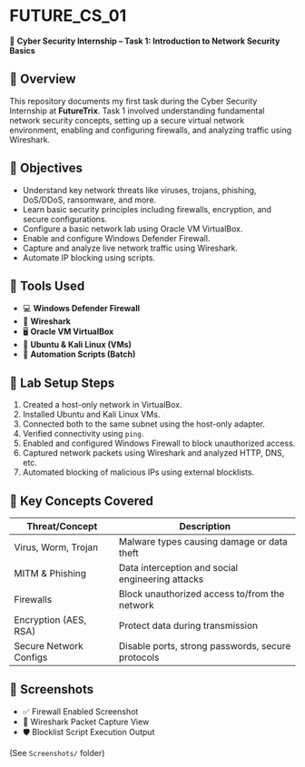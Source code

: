 # FUTURE_CS_01

🚀 **Cyber Security Internship – Task 1: Introduction to Network Security Basics**

## 📄 Overview

This repository documents my first task during the Cyber Security Internship at **FutureTrix**. Task 1 involved understanding fundamental network security concepts, setting up a secure virtual network environment, enabling and configuring firewalls, and analyzing traffic using Wireshark.


## 🎯 Objectives

- Understand key network threats like viruses, trojans, phishing, DoS/DDoS, ransomware, and more.
- Learn basic security principles including firewalls, encryption, and secure configurations.
- Configure a basic network lab using Oracle VM VirtualBox.
- Enable and configure Windows Defender Firewall.
- Capture and analyze live network traffic using Wireshark.
- Automate IP blocking using scripts.


## 🧰 Tools Used

- 💻 **Windows Defender Firewall**
- 📡 **Wireshark**
- 🖥️ **Oracle VM VirtualBox**
- 🐧 **Ubuntu & Kali Linux (VMs)**
- 📜 **Automation Scripts (Batch)**


## 🧪 Lab Setup Steps

1. Created a host-only network in VirtualBox.
2. Installed Ubuntu and Kali Linux VMs.
3. Connected both to the same subnet using the host-only adapter.
4. Verified connectivity using `ping`.
5. Enabled and configured Windows Firewall to block unauthorized access.
6. Captured network packets using Wireshark and analyzed HTTP, DNS, etc.
7. Automated blocking of malicious IPs using external blocklists.


## 🧠 Key Concepts Covered

| Threat/Concept           | Description                                               |
|--------------------------|-----------------------------------------------------------|
| Virus, Worm, Trojan      | Malware types causing damage or data theft               |
| MITM & Phishing          | Data interception and social engineering attacks         |
| Firewalls                | Block unauthorized access to/from the network            |
| Encryption (AES, RSA)    | Protect data during transmission                         |
| Secure Network Configs   | Disable ports, strong passwords, secure protocols        |


## 📸 Screenshots

- ✅ Firewall Enabled Screenshot
- 📶 Wireshark Packet Capture View
- 🛡️ Blocklist Script Execution Output

(See `Screenshots/` folder)



